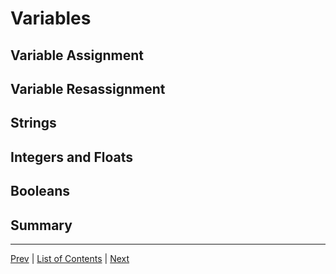 # Variables

## Variable Assignment
## Variable Resassignment
## Strings
## Integers and Floats
## Booleans
## Summary
---
[Prev](getting-started.md) | [List of Contents](README.md) | [Next](collections.md)